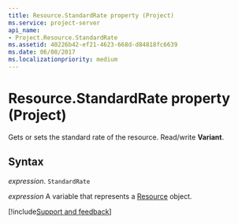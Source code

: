 ```yaml
---
title: Resource.StandardRate property (Project)
ms.service: project-server
api_name:
- Project.Resource.StandardRate
ms.assetid: 40226b42-ef21-4623-668d-d84818fc6639
ms.date: 06/08/2017
ms.localizationpriority: medium
---
```



# Resource.StandardRate property (Project)

Gets or sets the standard rate of the resource. Read/write **Variant**.


## Syntax

_expression_. `StandardRate`

_expression_ A variable that represents a [Resource](./Project.Resource.md) object.

[!include[Support and feedback](~/includes/feedback-boilerplate.md)]